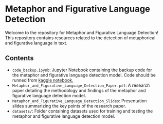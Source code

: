 # Metaphor and Figurative Language Detection

Welcome to the repository for Metaphor and Figurative Language Detection! This repository contains resources related to the detection of metaphorical and figurative language in text.

## Contents

- `code_backup.ipynb`: Jupyter Notebook containing the backup code for the metaphor and figurative language detection model. Code should be runned from [kaggle notebook.](https://www.kaggle.com/code/vladfurdui/notebookeee9468e74/edit/run/176858316)
- `Metaphor_and_Figurative_Language_Detection_Paper.pdf`: A research paper detailing the methodology and findings of the metaphor and figurative language detection model.
- `Metaphor_and_Figurative_Language_Detection_Slides`: Presentation slides summarizing the key points of the research paper.
- `datasets/`: Folder containing datasets used for training and testing the metaphor and figurative language detection model.

